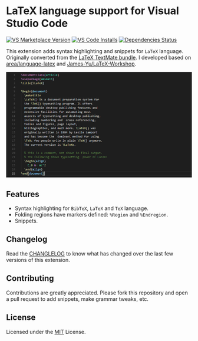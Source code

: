 # LaTeX language support for Visual Studio Code

[![VS Marketplace Version](https://vsmarketplacebadge.apphb.com/version/torn4dom4n.latex-support.svg)](https://marketplace.visualstudio.com/items?itemName=torn4dom4n.latex-support)
[![VS Code Installs](https://vsmarketplacebadge.apphb.com/installs/torn4dom4n.latex-support.svg)](https://marketplace.visualstudio.com/items?itemName=torn4dom4n.latex-support)
[![Dependencies Status](https://david-dm.org/ProAdd-ons/vscode-LaTeX-support/status.svg)](https://david-dm.org/ProAdd-ons/vscode-LaTeX-support)

This extension adds syntax highlighting and snippets for `LaTeX` language. Originally converted from the [LaTeX TextMate bundle](https://github.com/textmate/latex.tmbundle). I developed based on [area/language-latex](https://github.com/area/language-latex) and [James-Yu/LaTeX-Workshop](https://github.com/James-Yu/LaTeX-Workshop).

![LaTeX Preview](./images/syntax-highlight.png)

## Features
* Syntax highlighting for `BibTeX`, `LaTeX` and `TeX` language.
* Folding regions have markers defined: `%Region` and `%Endregion`.
* Snippets.

## Changelog

Read the [CHANGLELOG](https://github.com/ProAdd-ons/vscode-LaTeX-support/blob/master/CHANGELOG.md) to know what has changed over the last few versions of this extension.

## Contributing

Contributions are greatly appreciated. Please fork this repository and open a
pull request to add snippets, make grammar tweaks, etc.

## License

Licensed under the [MIT](LICENSE.md) License.
